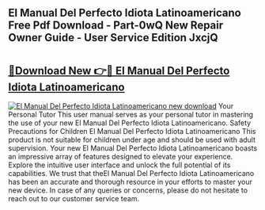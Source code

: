 ## El Manual Del Perfecto Idiota Latinoamericano Free Pdf Download - Part-0wQ New Repair Owner Guide - User Service Edition JxcjQ

# <h2><a href="http://bc27232.oget.top/?id=El+Manual+Del+Perfecto+Idiota+Latinoamericano">🔗Download New 👉🔴 El Manual Del Perfecto Idiota Latinoamericano</a></h2>

[![El Manual Del Perfecto Idiota Latinoamericano new download](https://i.imgur.com/5g1atiW.png)](http://bc27232.oget.top/?id=El+Manual+Del+Perfecto+Idiota+Latinoamericano)
Your Personal Tutor This user manual serves as your personal tutor in mastering the use of your new El Manual Del Perfecto Idiota Latinoamericano. Safety Precautions for Children El Manual Del Perfecto Idiota Latinoamericano This product is not suitable for children under age and should be used with adult supervision. Your new El Manual Del Perfecto Idiota Latinoamericano boasts an impressive array of features designed to elevate your experience. Explore the intuitive user interface and unlock the full potential of its capabilities. We trust that theEl Manual Del Perfecto Idiota Latinoamericano has been an accurate and thorough resource in your efforts to master your new device. In case of any queries or concerns, please do not hesitate to reach out to our customer service team.
